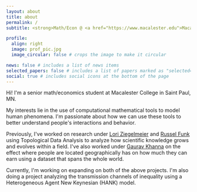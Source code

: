```yaml
---
layout: about
title: about
permalink: /
subtitle: <strong>Math/Econ @ <a href="https://www.macalester.edu">Macalester College</a>.</strong>

profile:
  align: right
  image: prof_pic.jpg
  image_circular: false # crops the image to make it circular

news: false # includes a list of news items
selected_papers: false # includes a list of papers marked as "selected={true}"
social: true # includes social icons at the bottom of the page
---
```


Hi! I'm a senior math/economics student at Macalester College in Saint Paul, MN.

My interests lie in the use of computational mathematical tools to model human phenomena. I'm passionate about how we can use these tools to better understand people's interactions and behavior.

Previously, I've worked on research under [Lori Ziegelmeier](https://www.loriziegelmeier.com) and [Russel Funk](https://www.russellfunk.org) using Topological Data Analysis to analyze how scientific knowledge grows and evolves within a field. I've also worked under [Gaurav Khanna](https://www.econgaurav.com) on the effect where people are located geographically has on how much they can earn using a dataset that spans the whole world.

Currently, I'm working on expanding on both of the above projects. I'm also doing a project analyzing the transmission channels of inequality using a Heterogeneous Agent New Keynesian (HANK) model.
